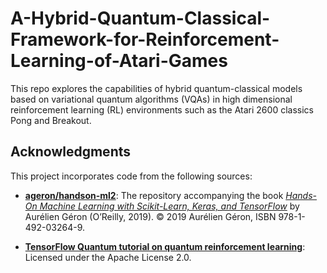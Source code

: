 # A-Hybrid-Quantum-Classical-Framework-for-Reinforcement-Learning-of-Atari-Games
This repo explores the capabilities of hybrid quantum-classical models based on variational quantum algorithms (VQAs) in high dimensional reinforcement learning (RL) environments such as the Atari 2600 classics Pong and Breakout.

## Acknowledgments

This project incorporates code from the following sources:

- **[ageron/handson-ml2](https://github.com/ageron/handson-ml2)**: The repository accompanying the book *[Hands-On Machine Learning with Scikit-Learn, Keras, and TensorFlow](https://www.oreilly.com/library/view/hands-on-machine-learning/9781492032632/)* by Aurélien Géron (O’Reilly, 2019). © 2019 Aurélien Géron, ISBN 978-1-492-03264-9.

- **[TensorFlow Quantum tutorial on quantum reinforcement learning](https://github.com/tensorflow/quantum/blob/master/docs/tutorials/quantum_reinforcement_learning.ipynb)**: Licensed under the Apache License 2.0.

